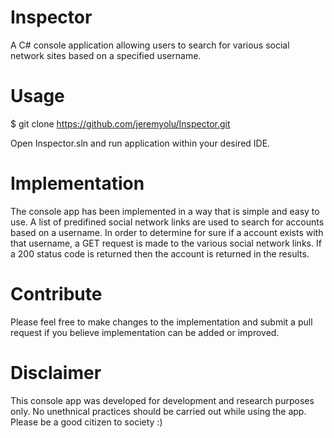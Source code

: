 # Inspector

A C# console application allowing users to search for various social network sites based on a specified username.

# Usage

$ git clone https://github.com/jeremyolu/Inspector.git

Open Inspector.sln and run application within your desired IDE.

# Implementation

The console app has been implemented in a way that is simple and easy to use. A list of predifined social network links are used to search for accounts based on a username. In order to determine for sure if a account exists with that username, a GET request is made to the various social network links. If a 200 status code is returned then the account is returned in the results.

# Contribute

Please feel free to make changes to the implementation and submit a pull request if you believe implementation can be added or improved.
# Disclaimer

This console app was developed for development and research purposes only. No unethnical practices should be carried out while using the app. Please be a good citizen to society :)
